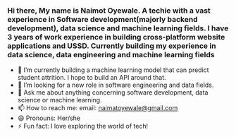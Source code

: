 ### Hi there, My name is Naimot Oyewale. A techie with a vast experience in Software development(majorly backend development), data science and machine learning fields. I have 3 years of work experience in building cross-platform website applications and USSD. Currently building my experience in data science, data engineering and machine learning fields


- 🔭 I’m currently building a machine learning model that can predict student attrition. I hope to build an API around that.
- 🤔 I’m looking for a new role in software engineering and data fields.
- 💬 Ask me about anything concerning software development, data science or machine learning.
- 📫 How to reach me: email: naimatoyewale@gmail.com
- 😄 Pronouns: Her/she
- ⚡ Fun fact: I love exploring the world of tech!
